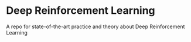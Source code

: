 # Deep Reinforcement Learning
A repo for state-of-the-art practice and theory about Deep Reinforcement Learning
